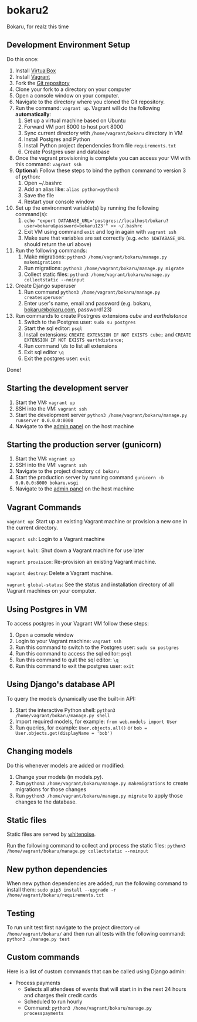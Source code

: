 bokaru2
=======
Bokaru, for realz this time

Development Environment Setup
-----------------------------
Do this once:

1. Install [VirtualBox](https://www.virtualbox.org/)
2. Install [Vagrant](https://www.vagrantup.com/)
3. Fork the [Git repository](https://github.com/metriclabs/bokaru2)
4. Clone your fork to a directory on your computer
5. Open a console window on your computer.
6. Navigate to the directory where you cloned the Git repository.
7. Run the command: `vagrant up`. Vagrant will do the following **automatically**:
    1. Set up a virtual machine based on Ubuntu
    2. Forward VM port 8000 to host port 8000
    3. Sync current directory with `/home/vagrant/bokaru` directory in VM
    4. Install Postgres and Python
    5. Install Python project dependencies from file `requirements.txt`
    6. Create Postgres user and database
8. Once the vagrant provisioning is complete you can access your VM with this command: `vagrant ssh`
9. **Optional:** Follow these steps to bind the python command to version 3 of python:
    1. Open ~/.bashrc
    2. Add an alias like: `alias python=python3`
    3. Save the file
    4. Restart your console window
10. Set up the environment variable(s) by running the following command(s):
    1. `echo "export DATABASE_URL='postgres://localhost/bokaru?user=bokaru&password=bokaru123'" >> ~/.bashrc`
    2. Exit VM using command `exit` and log in again with `vagrant ssh`
    3. Make sure that variables are set correctly (e.g. `echo $DATABASE_URL` should return the url above)
11. Run the following commands:
    1. Make migrations: `python3 /home/vagrant/bokaru/manage.py makemigrations`
    2. Run migrations: `python3 /home/vagrant/bokaru/manage.py migrate`
    3. Collect static files: `python3 /home/vagrant/bokaru/manage.py collectstatic --noinput`
12. Create Django superuser
    1. Run command `python3 /home/vagrant/bokaru/manage.py createsuperuser`
    2. Enter user's name, email and password (e.g. bokaru, bokaru@bokaru.com, password123)
13. Run commands to create Postrgres extensions _cube_ and _earthdistance_
    1. Switch to the Postgres user: `sudo su postgres`
    2. Start the sql editor: `psql`
    3. Install extensions: `CREATE EXTENSION IF NOT EXISTS cube;` and `CREATE EXTENSION IF NOT EXISTS earthdistance;`
    4. Run command `\dx` to list all extensions
    5. Exit sql editor `\q`
    6. Exit the postgres user: `exit`

Done!

Starting the development server
-------------------------------
1. Start the VM: `vagrant up`
2. SSH into the VM: `vagrant ssh`
3. Start the development server `python3 /home/vagrant/bokaru/manage.py runserver 0.0.0.0:8000`
4. Navigate to the [admin panel](http://localhost:8000/admin/) on the host machine

Starting the production server (gunicorn)
-----------------------------------------
1. Start the VM: `vagrant up`
2. SSH into the VM: `vagrant ssh`
3. Navigate to the project directory `cd bokaru`
4. Start the production server by running command `gunicorn -b 0.0.0.0:8000 bokaru.wsgi`
5. Navigate to the [admin panel](http://localhost:8000/admin/) on the host machine

Vagrant Commands
----------------
`vagrant up`: Start up an existing Vagrant machine or provision a new one in the current directory.

`vagrant ssh`: Login to a Vagrant machine

`vagrant halt`: Shut down a Vagrant machine for use later

`vagrant provision`: Re-provision an existing Vagrant machine.

`vagrant destroy`: Delete a Vagrant machine.

`vagrant global-status`: See the status and installation directory of all Vagrant machines on your computer.

Using Postgres in VM
--------------------
To access postgres in your Vagrant VM follow these steps:

1. Open a console window
2. Login to your Vagrant machine: `vagrant ssh`
3. Run this command to switch to the Postgres user: `sudo su postgres`
4. Run this command to access the sql editor: `psql`
5. Run this command to quit the sql editor: `\q`
6. Run this command to exit the postgres user: `exit`

Using Django's database API
---------------------------
To query the models dynamically use the built-in API:

1. Start the interactive Python shell: `python3 /home/vagrant/bokaru/manage.py shell`
2. Import required models, for example: `from web.models import User`
3. Run queries, for example: `User.objects.all()` or `bob = User.objects.get(displayName = 'bob')`

Changing models
---------------
Do this whenever models are added or modified:

1. Change your models (in models.py).
2. Run `python3 /home/vagrant/bokaru/manage.py makemigrations` to create migrations for those changes
3. Run `python3 /home/vagrant/bokaru/manage.py migrate` to apply those changes to the database.

Static files
------------
Static files are served by [whitenoise](http://whitenoise.evans.io/en/stable/index.html).

Run the following command to collect and process the static files: `python3 /home/vagrant/bokaru/manage.py collectstatic --noinput`

New python dependencies
-----------------------
When new python dependencies are added, run the following command to install them: `sudo pip3 install --upgrade -r /home/vagrant/bokaru/requirements.txt`

Testing
-------
To run unit test first navigate to the project directory `cd /home/vagrant/bokaru/` and then run all tests with the following command:
`python3 ./manage.py test`

Custom commands
---------------
Here is a list of custom commands that can be called using Django admin:
* Process payments
  * Selects all attendees of events that will start in in the next 24 hours and charges their credit cards
  * Scheduled to run hourly
  * Command: `python3 /home/vagrant/bokaru/manage.py processpayments`